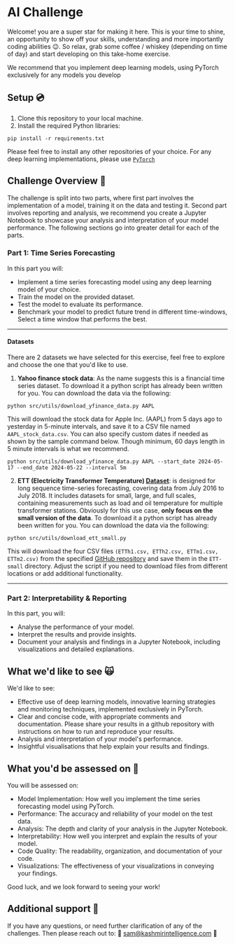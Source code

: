 # AI Challenge

Welcome! you are a super star for making it here. This is your time to shine, an opportunity to show off your skills, understanding and more importantly coding abilities 😉. So relax, grab some coffee / whiskey (depending on time of day) and start developing on this take-home exercise.

We recommend that you implement deep learning models, using PyTorch exclusively for any models you develop

## Setup 💿

1. Clone this repository to your local machine.
2. Install the required Python libraries:

```shell
pip install -r requirements.txt
```

Please feel free to install any other repositories of your choice. For any deep learning implementations, please use [`PyTorch`](https://pytorch.org/)

## Challenge Overview 💪

The challenge is split into two parts, where first part involves the implementation of a model, training it on the data and testing it. Second part involves reporting and analysis, we recommend you create a Jupyter Notebook to showcase your analysis and interpretation of your model performance. The following sections go into greater detail for each of the parts.

### Part 1: Time Series Forecasting
In this part you will:

- Implement a time series forecasting model using any deep learning model of your choice.
- Train the model on the provided dataset.
- Test the model to evaluate its performance.
- Benchmark your model to predict future trend in different time-windows, Select a time window that performs the best.

---
#### Datasets
There are 2 datasets we have selected for this exercise, feel free to explore and choose the one that you'd like to use.

1. **Yahoo finance stock data**: As the name suggests this is a financial time series dataset. To download it a python script has already been written for you. You can download the data via the following:

```shell
python src/utils/download_yfinance_data.py AAPL
```

This will download the stock data for Apple Inc. (AAPL) from 5 days ago to yesterday in 5-minute intervals, and save it to a CSV file named `AAPL_stock_data.csv`. You can also specify custom dates if needed as shown by the sample command below. Though minimum, 60 days length in 5 minute intervals is what we recommend.

```shell
python src/utils/download_yfinance_data.py AAPL --start_date 2024-05-17 --end_date 2024-05-22 --interval 5m
```

2. **ETT (Electricity Transformer Temperature) [Dataset](https://github.com/zhouhaoyi/ETDataset)**: is designed for long sequence time-series forecasting, covering data from July 2016 to July 2018. It includes datasets for small, large, and full scales, containing measurements such as load and oil temperature for multiple transformer stations. Obviously for this use case, **only focus on the small version of the data**. To download it a python script has already been written for you. You can download the data via the following:

```shell
python src/utils/download_ett_small.py
```

This will download the four CSV files `(ETTh1.csv, ETTh2.csv, ETTm1.csv, ETTm2.csv)` from the specified [GitHub repository](https://github.com/zhouhaoyi/ETDataset) and save them in the `ETT-small` directory. Adjust the script if you need to download files from different locations or add additional functionality.

---

### Part 2: Interpretability & Reporting
In this part, you will:

- Analyse the performance of your model.
- Interpret the results and provide insights.
- Document your analysis and findings in a Jupyter Notebook, including visualizations and detailed explanations.

## What we'd like to see 🙀
We'd like to see:

- Effective use of deep learning models, innovative learning strategies and monitoring techniques, implemented exclusively in PyTorch.
- Clear and concise code, with appropriate comments and documentation. Please share your results in a github repository with instructions on how to run and reproduce your results.
- Analysis and interpretation of your model's performance.
- Insightful visualisations that help explain your results and findings.

## What you'd be assessed on 🔎

You will be assessed on:

- Model Implementation: How well you implement the time series forecasting model using PyTorch.
- Performance: The accuracy and reliability of your model on the test data.
- Analysis: The depth and clarity of your analysis in the Jupyter Notebook.
- Interpretability: How well you interpret and explain the results of your model.
- Code Quality: The readability, organization, and documentation of your code.
- Visualizations: The effectiveness of your visualizations in conveying your findings.

Good luck, and we look forward to seeing your work!

## Additional support 🤝
If you have any questions, or need further clarification of any of the challenges. Then please reach out to: 
📣 sam@kashmirintelligence.com 📣
